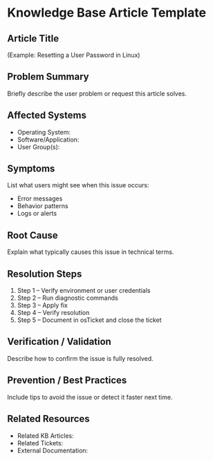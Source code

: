 # Knowledge Base Article Template

## Article Title
(Example: Resetting a User Password in Linux)

## Problem Summary
Briefly describe the user problem or request this article solves.

## Affected Systems
- Operating System:
- Software/Application:
- User Group(s):

## Symptoms
List what users might see when this issue occurs:
- Error messages
- Behavior patterns
- Logs or alerts

## Root Cause
Explain what typically causes this issue in technical terms.

## Resolution Steps
1. Step 1 – Verify environment or user credentials
2. Step 2 – Run diagnostic commands
3. Step 3 – Apply fix
4. Step 4 – Verify resolution
5. Step 5 – Document in osTicket and close the ticket

## Verification / Validation
Describe how to confirm the issue is fully resolved.

## Prevention / Best Practices
Include tips to avoid the issue or detect it faster next time.

## Related Resources
- Related KB Articles:
- Related Tickets:
- External Documentation:
